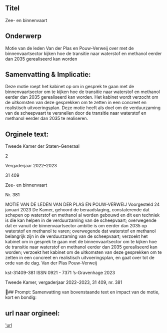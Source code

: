 ## Titel
Zee- en binnenvaart
## Onderwerp
Motie van de leden Van der Plas en Pouw-Verweij over met de binnenvaartsector kijken hoe de transitie naar waterstof en methanol eerder dan 2035 gerealiseerd kan worden 
## Samenvatting & Implicatie:

Deze motie roept het kabinet op om in gesprek te gaan met de binnenvaartsector om te kijken hoe de transitie naar waterstof en methanol eerder dan 2035 gerealiseerd kan worden. Het kabinet wordt verzocht om de uitkomsten van deze gesprekken om te zetten in een concreet en realistisch uitvoeringsplan. Deze motie heeft als doel om de verduurzaming van de scheepvaart te versnellen door de transitie naar waterstof en methanol eerder dan 2035 te realiseren.
## Orginele text:


Tweede Kamer der Staten-Generaal

2

Vergaderjaar 2022–2023

31 409

Zee- en binnenvaart

Nr. 381

MOTIE VAN DE LEDEN VAN DER PLAS EN POUW-VERWEIJ
Voorgesteld 24 januari 2023
De Kamer,
gehoord de beraadslaging,
constaterende dat schepen op waterstof en methanol al worden gebouwd
en dit een techniek is die kan helpen in de verduurzaming van de
scheepvaart;
overwegende dat er vanuit de binnenvaartsector ambitie is om eerder dan
2035 op waterstof en methanol te varen;
overwegende dat waterstof en methanol belangrijk zijn in de verduurzaming van de scheepvaart;
verzoekt het kabinet om in gesprek te gaan met de binnenvaartsector om
te kijken hoe de transitie naar waterstof en methanol eerder dan 2035
gerealiseerd kan worden;
verzoekt het kabinet om de uitkomsten van deze gesprekken om te zetten
in een concreet en realistisch uitvoeringsplan,
en gaat over tot de orde van de dag.
Van der Plas
Pouw-Verweij

kst-31409-381
ISSN 0921 - 7371
’s-Gravenhage 2023

Tweede Kamer, vergaderjaar 2022–2023, 31 409, nr. 381

## Prompt:
Samenvatting van bovenstaande text en impact van de motie, kort en bondig:

## url naar orgineel:
['url](https://gegevensmagazijn.tweedekamer.nl/OData/v4/2.0/Document(880b8a04-b3d3-4979-92d6-3b2840e3dd93)/resource)
